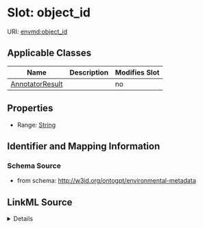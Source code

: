 

# Slot: object_id

URI: [envmd:object_id](http://w3id.org/ontogpt/environmental-metadataobject_id)



<!-- no inheritance hierarchy -->





## Applicable Classes

| Name | Description | Modifies Slot |
| --- | --- | --- |
| [AnnotatorResult](AnnotatorResult.md) |  |  no  |







## Properties

* Range: [String](String.md)





## Identifier and Mapping Information







### Schema Source


* from schema: http://w3id.org/ontogpt/environmental-metadata




## LinkML Source

<details>
```yaml
name: object_id
from_schema: http://w3id.org/ontogpt/environmental-metadata
rank: 1000
alias: object_id
owner: AnnotatorResult
domain_of:
- AnnotatorResult
range: string

```
</details>